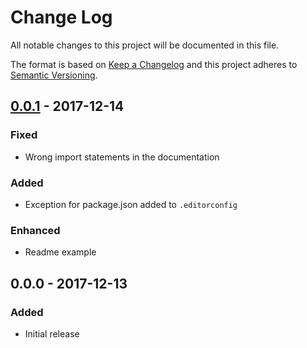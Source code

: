 # Change Log
All notable changes to this project will be documented in this file.

The format is based on [Keep a Changelog](http://keepachangelog.com/) 
and this project adheres to [Semantic Versioning](http://semver.org/).

## [0.0.1] - 2017-12-14
### Fixed
- Wrong import statements in the documentation

### Added
- Exception for package.json added to `.editorconfig`

### Enhanced
- Readme example

## 0.0.0 - 2017-12-13
### Added
- Initial release

[0.0.1]: https://github.com/amirmohsen/wealth/compare/v0.0.0...v0.0.1

